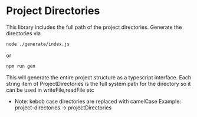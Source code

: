 # Project Directories

This library includes the full path of the project directories.
Generate the directories via

```bash
node ./generate/index.js
```

or

```bash
npm run gen
```

This will generate the entire project structure as a typescript interface.
Each string item of ProjectDirectories is the full system path for the
directory so it can be used in writeFile,readFile etc

* Note: kebob case directories are replaced with camelCase 
Example:
project-directories -> projectDirectories
